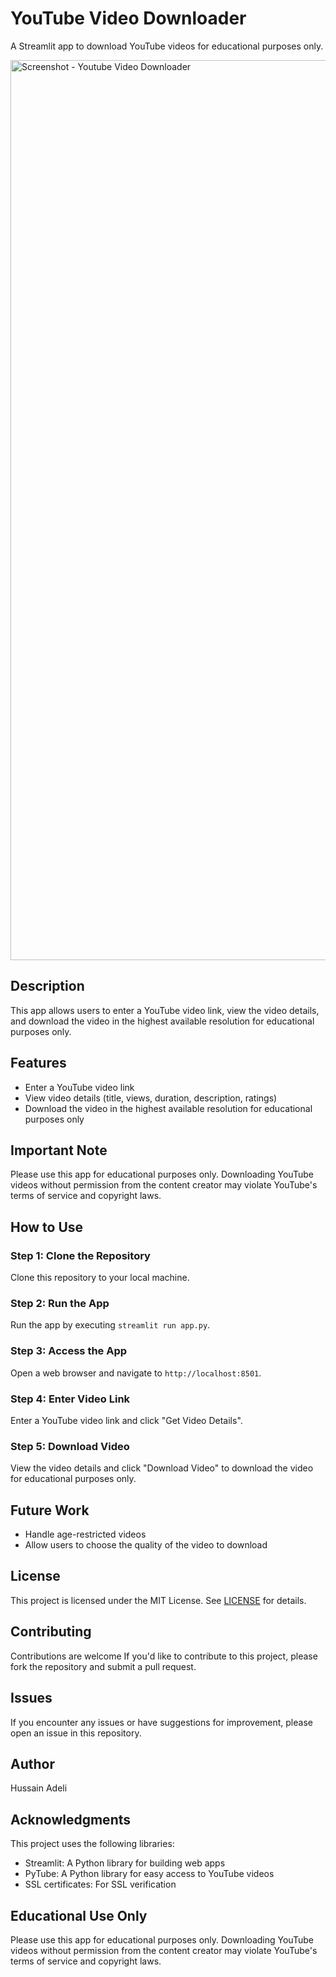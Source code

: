 # YouTube Video Downloader

A Streamlit app to download YouTube videos for educational purposes only.


<img width="1440" alt="Screenshot - Youtube Video Downloader" src="https://github.com/mhadeli/Downloader-Youtube/assets/58530203/82834665-9ecc-436e-ad78-3c2576ca620a">


## Description
This app allows users to enter a YouTube video link, view the video details, and download the video in the highest available resolution for educational purposes only.

## Features
- Enter a YouTube video link
- View video details (title, views, duration, description, ratings)
- Download the video in the highest available resolution for educational purposes only

## Important Note
Please use this app for educational purposes only. Downloading YouTube videos without permission from the content creator may violate YouTube's terms of service and copyright laws.

## How to Use
### Step 1: Clone the Repository
Clone this repository to your local machine.

### Step 2: Run the App
Run the app by executing `streamlit run app.py`.

### Step 3: Access the App
Open a web browser and navigate to `http://localhost:8501`.

### Step 4: Enter Video Link
Enter a YouTube video link and click "Get Video Details".

### Step 5: Download Video
View the video details and click "Download Video" to download the video for educational purposes only.

## Future Work
- Handle age-restricted videos
- Allow users to choose the quality of the video to download

## License
This project is licensed under the MIT License. See [LICENSE](LICENSE) for details.

## Contributing
Contributions are welcome If you'd like to contribute to this project, please fork the repository and submit a pull request.

## Issues
If you encounter any issues or have suggestions for improvement, please open an issue in this repository.

## Author
Hussain Adeli

## Acknowledgments
This project uses the following libraries:
- Streamlit: A Python library for building web apps
- PyTube: A Python library for easy access to YouTube videos
- SSL certificates: For SSL verification

## Educational Use Only
Please use this app for educational purposes only. Downloading YouTube videos without permission from the content creator may violate YouTube's terms of service and copyright laws.
